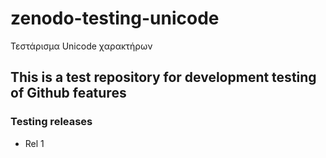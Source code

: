 # zenodo-testing-unicode
Τεστάρισμα Unicode χαρακτήρων 

## This is a test repository for development testing of Github features


### Testing releases

- Rel 1
